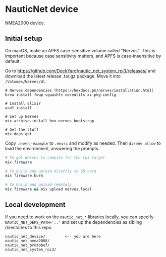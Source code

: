 # NauticNet device

NMEA2000 device.

## Initial setup

On macOS, make an APFS case-sensitive volume called "Nerves". This is important because case sensitivity matters, and APFS is case-insensitive by default.

Go to https://github.com/DockYard/nautic_net_system_rpi3/releases/ and download the latest release .tar.gz package. Move it into `/Volumes/Nerves/dl`.

```
# Nerves dependencies (https://hexdocs.pm/nerves/installation.html)
brew install fwup squashfs coreutils xz pkg-config

# Install Elixir
asdf install

# Set up Nerves
mix archive.install hex nerves_bootstrap

# Get the stuff
mix deps.get
```

Copy `.envrc-example` to `.envrc` and modify as needed. Then `direnv allow` to load the environment, answering the prompts.

```sh
# To get Nerves to compile for the rpi target
mix firmware

# To build and upload directly to SD card
mix firmware.burn

# To build and upload remotely
mix firmware && mix upload nerves.local
```

## Local development

If you need to work on the `nautic_net_*` libraries locally, you can specify `NAUTIC_NET_DEPS_PATH='..'` and set up the
dependencies as sibling directories to this repo.

    nautic_net_device/         <-- you are here
    nautic_net_nmea2000/
    nautic_net_protobuf/
    nautic_net_system_rpi3/
